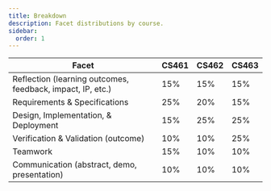 ```yaml
---
title: Breakdown
description: Facet distributions by course.
sidebar:
  order: 1
---
```


Facet | CS461 | CS462 | CS463
------|-------|-------|------
Reflection (learning outcomes, feedback, impact, IP, etc.) | 15% | 15% | 15%
Requirements & Specifications | 25% | 20% | 15%
Design, Implementation, & Deployment | 15% | 25% | 25%
Verification & Validation (outcome) | 10% | 10% | 25%
Teamwork | 15% | 10% | 10%
Communication (abstract, demo, presentation) | 10% | 10% | 10%
